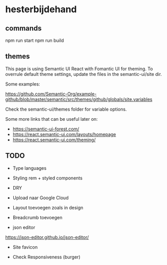 # hesterbijdehand

## commands

npm run start
npm run build

## themes

This page is using Semantic UI React with Fomantic UI for theming.
To overrule default theme settings, update the files in the semantic-ui/site dir.

Some examples:

https://github.com/Semantic-Org/example-github/blob/master/semantic/src/themes/github/globals/site.variables

Check the semantic-ui/themes folder for variable options.

Some more links that can be useful later on:

- https://semantic-ui-forest.com/
- https://react.semantic-ui.com/layouts/homepage
- https://react.semantic-ui.com/theming/

## TODO

- Type languages
- Styling rem + styled components
- DRY
- Upload naar Google Cloud
- Layout toevoegen zoals in design
- Breadcrumb toevoegen

- json editor

https://json-editor.github.io/json-editor/

- Site favicon

- Check Responsiveness (burger)
